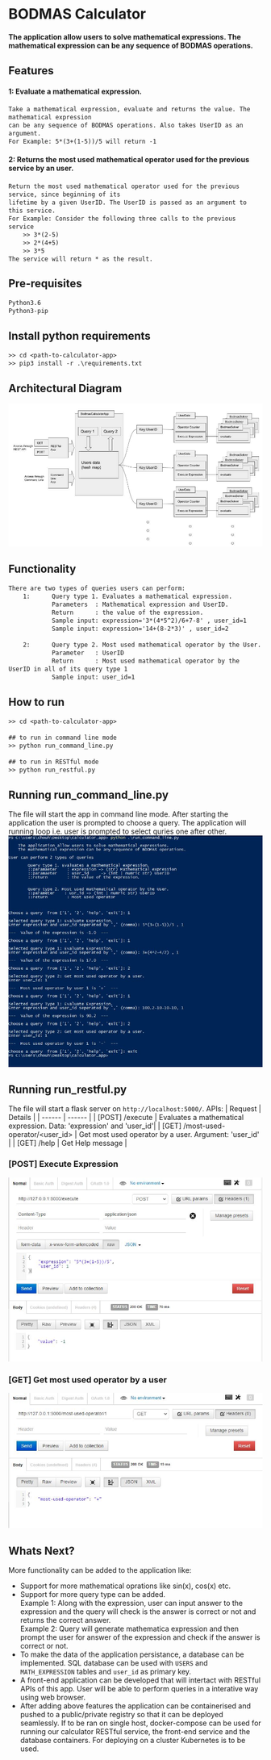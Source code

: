 # BODMAS Calculator

#### The application allow users to solve mathematical expressions. The mathematical expression can be any sequence of BODMAS operations.

## Features
#### 1: Evaluate a mathematical expression.
    Take a mathematical expression, evaluate and returns the value. The mathematical expression
    can be any sequence of BODMAS operations. Also takes UserID as an argument.
    For Example: 5*(3+(1-5))/5 will return -1
#### 2: Returns the most used mathematical operator used for the previous service by an user.
    Return the most used mathematical operator used for the previous service, since beginning of its
    lifetime by a given UserID. The UserID is passed as an argument to this service.
    For Example: Consider the following three calls to the previous service
        >> 3*(2-5)
        >> 2*(4+5)
        >> 3*5
    The service will return * as the result.

## Pre-requisites
    Python3.6
    Python3-pip

## Install python requirements
    >> cd <path-to-calculator-app>
    >> pip3 install -r .\requirements.txt


## Architectural Diagram
![architectural_diagram](./images/architectural_diagram.jpg)

## Functionality
    There are two types of queries users can perform:
        1:      Query type 1. Evaluates a mathematical expression.
                Parameters  : Mathematical expression and UserID.
                Return      : the value of the expression.
                Sample input: expression='3*(4*5^2)/6+7-8' , user_id=1
                Sample input: expression='14+(8-2*3)' , user_id=2

        2:      Query type 2. Most used mathematical operator by the User.
                Parameter   : UserID
                Return      : Most used mathematical operator by the UserID in all of its query type 1
                Sample input: user_id=1


## How to run
    >> cd <path-to-calculator-app>

    ## to run in command line mode
    >> python run_command_line.py

    ## to run in RESTful mode
    >> python run_restful.py


## Running run_command_line.py
The file will start the app in command line mode.
After starting the application the user is prompted to choose a query.
The application will running loop i.e. user is prompted to select quries one after other.
![run command line](./images/run_comand_line.jpg)


## Running run_restful.py
The file will start a flask server on `http://localhost:5000/`.
APIs:
| Request | Details |
| ------ | ------ |
| [POST] /execute | Evaluates a mathematical expression. Data: 'expression' and 'user_id'|
| [GET] /most-used-operator/<user_id> | Get most used operator by a user. Argument: 'user_id' |
| [GET] /help | Get Help message |

### [POST] Execute Expression
![execute_post_request](./images/execute_post_request.jpg)

### [GET] Get most used operator by a user
![get_most_used_operator](./images/get_most_used_operator.jpg)



## Whats Next?
More functionality can be added to the application like:
-    Support for more mathematical oprations like sin(x), cos(x) etc.
-    Support for more query type can be added.
    <br>Example 1: Along with the expression, user can input answer to the expression and the query will check is the answer is correct or not and returns the correct answer.
    <br>Example 2: Query will generate mathematica expression and then prompt the user for answer of the expression and check if the answer is correct or not.
-   To make the data of the application persistance, a database can be implemented. SQL database can be used with `USERS` and `MATH_EXPRESSION` tables and `user_id` as primary key.
-   A front-end application can be developed that will intertact with RESTful APIs of this app. User will be able to perform queries in a interative way using web browser.
-   After adding above features the application can be containerised and pushed to a public/private registry so that it can be deployed seamlessly. If to be ran on single host, docker-compose can be used for running our calculator RESTful service, the front-end service and the database containers. For deploying on a cluster Kubernetes is to be used.


